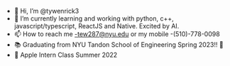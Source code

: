 - 👋 Hi, I’m @tywenrick3
- 🌱 I’m currently learning and working with python, c++, javascript/typescript, ReactJS and Native. Excited by AI.
- 📫 How to reach me -tew287@nyu.edu or my mobile -(510)-778-0098
- 📚 Graduating from NYU Tandon School of Engineering Spring 2023!! 🗽
- 🍎 Apple Intern Class Summer 2022

<!---
tywenrick3/tywenrick3 is a ✨ special ✨ repository because its `README.md` (this file) appears on your GitHub profile.
You can click the Preview link to take a look at your changes.
--->
